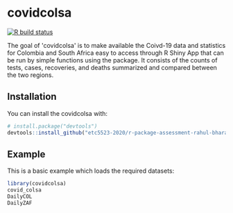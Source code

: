# covidcolsa
<!-- badges: start -->
[![R build status](https://github.com/etc5523-2020/r-package-assessment-rahul-bharadwaj/workflows/R-CMD-check/badge.svg)](https://github.com/etc5523-2020/r-package-assessment-rahul-bharadwaj/actions)
<!-- badges: end -->

The goal of 'covidcolsa' is to make available the Coivd-19 data and statistics for Colombia and South Africa easy to access through R Shiny App that can be run by simple functions using the package. It consists of the counts of tests, cases, recoveries, and deaths summarized and compared between the two regions.

## Installation

You can install the  covidcolsa with:

``` r
# install.package("devtools")
devtools::install_github("etc5523-2020/r-package-assessment-rahul-bharadwaj")
```

## Example

This is a basic example which loads the required datasets:

``` r
library(covidcolsa)
covid_colsa
DailyCOL
DailyZAF
```